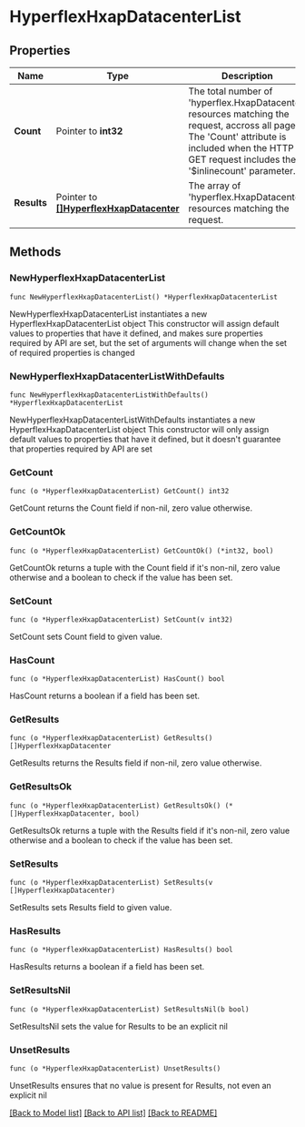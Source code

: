 # HyperflexHxapDatacenterList

## Properties

Name | Type | Description | Notes
------------ | ------------- | ------------- | -------------
**Count** | Pointer to **int32** | The total number of &#39;hyperflex.HxapDatacenter&#39; resources matching the request, accross all pages. The &#39;Count&#39; attribute is included when the HTTP GET request includes the &#39;$inlinecount&#39; parameter. | [optional] 
**Results** | Pointer to [**[]HyperflexHxapDatacenter**](hyperflex.HxapDatacenter.md) | The array of &#39;hyperflex.HxapDatacenter&#39; resources matching the request. | [optional] 

## Methods

### NewHyperflexHxapDatacenterList

`func NewHyperflexHxapDatacenterList() *HyperflexHxapDatacenterList`

NewHyperflexHxapDatacenterList instantiates a new HyperflexHxapDatacenterList object
This constructor will assign default values to properties that have it defined,
and makes sure properties required by API are set, but the set of arguments
will change when the set of required properties is changed

### NewHyperflexHxapDatacenterListWithDefaults

`func NewHyperflexHxapDatacenterListWithDefaults() *HyperflexHxapDatacenterList`

NewHyperflexHxapDatacenterListWithDefaults instantiates a new HyperflexHxapDatacenterList object
This constructor will only assign default values to properties that have it defined,
but it doesn't guarantee that properties required by API are set

### GetCount

`func (o *HyperflexHxapDatacenterList) GetCount() int32`

GetCount returns the Count field if non-nil, zero value otherwise.

### GetCountOk

`func (o *HyperflexHxapDatacenterList) GetCountOk() (*int32, bool)`

GetCountOk returns a tuple with the Count field if it's non-nil, zero value otherwise
and a boolean to check if the value has been set.

### SetCount

`func (o *HyperflexHxapDatacenterList) SetCount(v int32)`

SetCount sets Count field to given value.

### HasCount

`func (o *HyperflexHxapDatacenterList) HasCount() bool`

HasCount returns a boolean if a field has been set.

### GetResults

`func (o *HyperflexHxapDatacenterList) GetResults() []HyperflexHxapDatacenter`

GetResults returns the Results field if non-nil, zero value otherwise.

### GetResultsOk

`func (o *HyperflexHxapDatacenterList) GetResultsOk() (*[]HyperflexHxapDatacenter, bool)`

GetResultsOk returns a tuple with the Results field if it's non-nil, zero value otherwise
and a boolean to check if the value has been set.

### SetResults

`func (o *HyperflexHxapDatacenterList) SetResults(v []HyperflexHxapDatacenter)`

SetResults sets Results field to given value.

### HasResults

`func (o *HyperflexHxapDatacenterList) HasResults() bool`

HasResults returns a boolean if a field has been set.

### SetResultsNil

`func (o *HyperflexHxapDatacenterList) SetResultsNil(b bool)`

 SetResultsNil sets the value for Results to be an explicit nil

### UnsetResults
`func (o *HyperflexHxapDatacenterList) UnsetResults()`

UnsetResults ensures that no value is present for Results, not even an explicit nil

[[Back to Model list]](../README.md#documentation-for-models) [[Back to API list]](../README.md#documentation-for-api-endpoints) [[Back to README]](../README.md)


